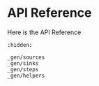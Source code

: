 # API Reference

Here is the API Reference

```{toctree}
:hidden:

_gen/sources
_gen/sinks
_gen/steps
_gen/helpers
```

